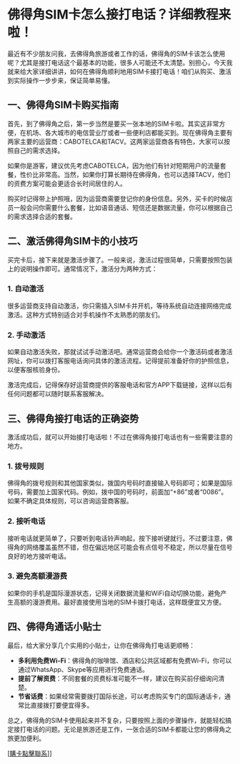 # 佛得角SIM卡怎么接打电话？详细教程来啦！

最近有不少朋友问我，去佛得角旅游或者工作的话，佛得角的SIM卡该怎么使用呢？尤其是接打电话这个最基本的功能，很多人可能还不太清楚。别担心，今天我就来给大家详细讲讲，如何在佛得角顺利地用SIM卡接打电话！咱们从购买、激活到实际操作一步步来，保证简单易懂。

## 一、佛得角SIM卡购买指南

首先，到了佛得角之后，第一步当然是要买一张本地的SIM卡啦。其实这非常方便，在机场、各大城市的电信营业厅或者一些便利店都能买到。现在佛得角主要有两家主要的运营商：CABOTELCA和TACV。这两家运营商各有特色，大家可以按照自己的需求选择。

如果你是游客，建议优先考虑CABOTELCA，因为他们有针对短期用户的流量套餐，性价比非常高。当然，如果你打算长期待在佛得角，也可以选择TACV，他们的资费方案可能会更适合长时间居住的人。

购买时记得带上护照哦，因为运营商需要登记你的身份信息。另外，买卡的时候店员一般会问你需要什么套餐，比如语音通话、短信还是数据流量，你可以根据自己的需求选择合适的套餐。

## 二、激活佛得角SIM卡的小技巧

买完卡后，接下来就是激活步骤了。一般来说，激活过程很简单，只需要按照包装上的说明操作即可。通常情况下，激活分为两种方式：

### 1. 自动激活
很多运营商支持自动激活，你只需插入SIM卡并开机，等待系统自动连接网络完成激活。这种方式特别适合对手机操作不太熟悉的朋友们。

### 2. 手动激活
如果自动激活失败，那就试试手动激活吧。通常运营商会给你一个激活码或者激活网址，你可以拨打客服电话询问具体的激活流程。记得提前准备好你的护照信息，以便客服核验身份。

激活完成后，记得保存好运营商提供的客服电话和官方APP下载链接，这样以后有任何问题都可以随时联系客服解决。

## 三、佛得角接打电话的正确姿势

激活成功后，就可以开始接打电话啦！不过在佛得角接打电话也有一些需要注意的地方。

### 1. 拨号规则
佛得角的拨号规则和其他国家类似，拨国内号码时直接输入号码即可；如果是国际号码，需要加上国家代码。例如，拨中国的号码时，前面加“+86”或者“0086”。如果不确定具体规则，可以咨询运营商客服。

### 2. 接听电话
接听电话就更简单了，只要听到电话铃声响起，按下接听键就行。不过要注意，佛得角的网络覆盖虽然不错，但在偏远地区可能会有点信号不稳定，所以尽量在信号良好的地方接听电话。

### 3. 避免高额漫游费
如果你的手机是国际漫游状态，记得关闭数据流量和WiFi自动切换功能，避免产生高额的漫游费用。最好直接使用当地的SIM卡拨打电话，这样既便宜又方便。

## 四、佛得角通话小贴士

最后，给大家分享几个实用的小贴士，让你在佛得角打电话更顺畅：

- **多利用免费Wi-Fi**：佛得角的咖啡馆、酒店和公共区域都有免费Wi-Fi，你可以通过WhatsApp、Skype等应用进行免费通话。
- **提前了解资费**：不同套餐的资费标准可能不一样，建议在购买前仔细询问清楚。
- **节省话费**：如果经常需要拨打国际长途，可以考虑购买专门的国际通话卡，通常比直接拨打要便宜得多。

总之，佛得角的SIM卡使用起来并不复杂，只要按照上面的步骤操作，就能轻松搞定接打电话的问题。无论是旅游还是工作，一张合适的SIM卡都能让您的佛得角之旅更加便利。

[[購卡點擊聯系](https://t.me/s/esim1088)]]